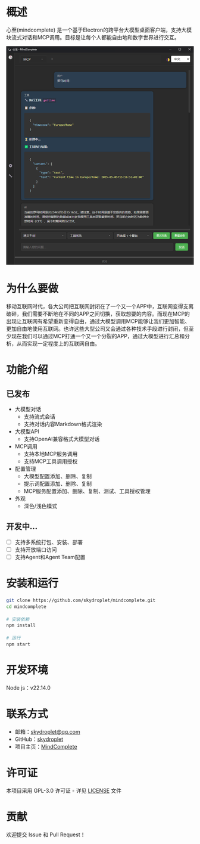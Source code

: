 # 概述

心至(mindcomplete) 是一个基于Electron的跨平台大模型桌面客户端，支持大模块流式对话和MCP调用。目标是让每个人都能自由地和数字世界进行交互。

![应用截图](./assets/mindcomplete-example.png)

# 为什么要做

移动互联网时代，各大公司把互联网封闭在了一个又一个APP中，互联网变得支离破碎，我们需要不断地在不同的APP之间切换，获取想要的内容。而现在MCP的出现让互联网有希望重新变得自由，通过大模型调用MCP能够让我们更加智能、更加自由地使用互联网。也许这些大型公司又会通过各种技术手段进行封闭，但至少现在我们可以通过MCP打通一个又一个分裂的APP，通过大模型进行汇总和分析，从而实现一定程度上的互联网自由。

# 功能介绍

## 已发布

* 大模型对话
  * 支持流式会话
  * 支持对话内容Markdown格式渲染
* 大模型API
  * 支持OpenAI兼容格式大模型对话
* MCP调用
  * 支持本地MCP服务调用
  * 支持MCP工具调用授权
* 配置管理
  * 大模型配置添加、删除、复制
  * 提示词配置添加、删除、复制
  * MCP服务配置添加、删除、复制、测试、工具授权管理
* 外观
  * 深色/浅色模式

## 开发中…

* [ ] 支持多系统打包、安装、部署
* [ ] 支持开放端口访问
* [ ] 支持Agent和Agent Team配置

# 安装和运行

```bash
git clone https://github.com/skydroplet/mindcomplete.git
cd mindcomplete

# 安装依赖
npm install

# 运行
npm start
```

# 开发环境

Node js：v22.14.0

# 联系方式

- 邮箱：skydroplet@qq.com
- GitHub：[skydroplet](https://github.com/skydroplet)
- 项目主页：[MindComplete](https://github.com/skydroplet/mindcomplete)

# 许可证

本项目采用 GPL-3.0 许可证 - 详见 [LICENSE](LICENSE) 文件

# 贡献

欢迎提交 Issue 和 Pull Request！
